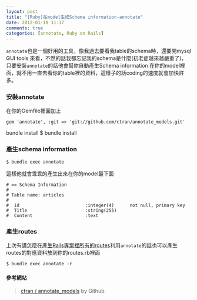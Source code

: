 ```yaml
---
layout: post
title: "[Ruby]在model生成Schema information-annotate"
date: 2012-01-18 11:17
comments: true
categories: [annotate, Ruby on Rails]
---
```


`annotate`也是一個好用的工具，像我過去要看我table的schema時，還要開mysql GUI tools 來看，不然的話我都忘記我的schema是什麼(初老症越來越嚴重了)，只要安裝`annotate`的話他會幫你自動產生Schema information 在你的model裡面，就不用一直去看你的table裡的資料，這樣子的話coding的速度就會加快許多。

<!-- more -->
### 安裝annotate

在你的Gemfile裡面加上

	gem 'annotate', :git => 'git://github.com/ctran/annotate_models.git'

bundle install
	$ bundle install

### 產生schema information

	$ bundle exec annotate
這樣他就會乖乖的產生出來在你的model最下面

	# == Schema Information
	#
	# Table name: articles
	#
	#  id                         :integer(4)      not null, primary key
	#  Title                      :string(255)
	#  Content                    :text

### 產生routes

上次有講怎麼在[產生Rails專案裡所有的routes](http://blog.igotcloud.com/rails-rake-routes/)利用`annotate`的話也可以產生routes的對應資料放到你的routes.rb裡面

	$ bundle exec annotate -r

#### 參考網站

> [ctran / annotate_models](https://github.com/ctran/annotate_models) by Github
